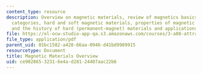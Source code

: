 ```yaml
---
content_type: resource
description: Overview on magnetic materials, review of magnetics basics, materials
  categories, hard and soft magnetic materials, properties of magnetic materials,
  and the history of hard (permanent-magnet) materials and applications.
file: https://ol-ocw-studio-app-qa.s3.amazonaws.com/courses/3-a08-attraction-and-repulsion-the-magic-of-magnets-fall-2005/ce90286532316e4ad28124407aac22b6_magnet_basics.pdf
file_type: application/pdf
parent_uid: 01bc1582-a428-66aa-0946-d41bd9989915
resourcetype: Document
title: Magnetic Materials Overview
uid: ce902865-3231-6e4a-d281-24407aac22b6
---
```

